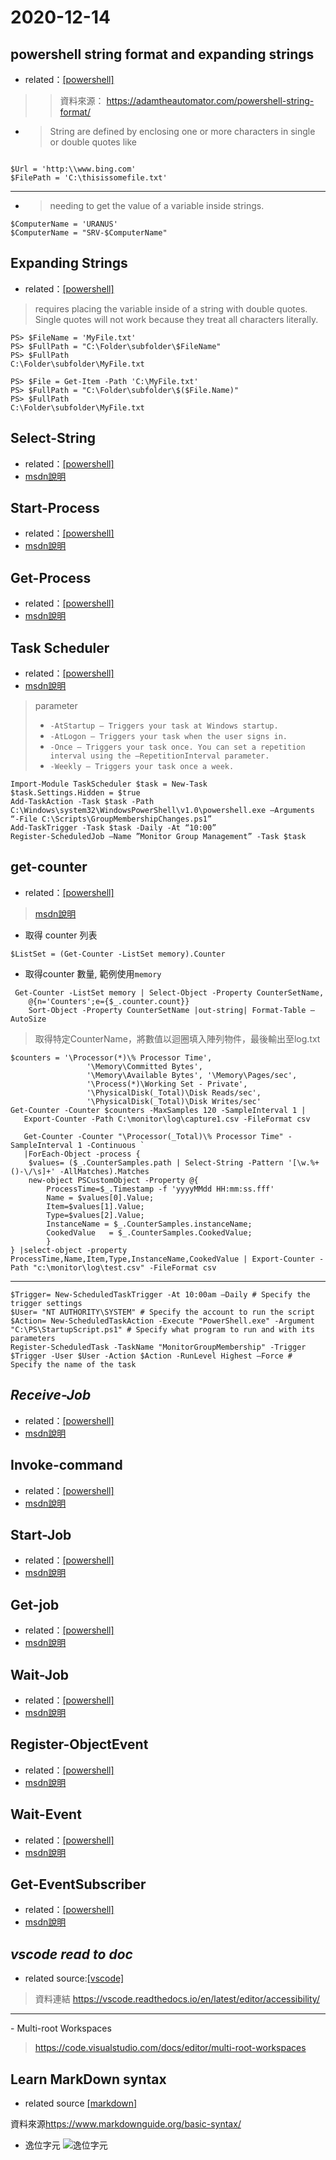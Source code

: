 # 2020-12-14

## powershell string format and expanding strings

- related：[[powershell]](../Powershell/powershell.md)

> > 資料來源： <https://adamtheautomator.com/powershell-string-format/>

- >  String are defined by enclosing one or more characters in single or double quotes like

```text

$Url = 'http:\\www.bing.com'
$FilePath = 'C:\thisissomefile.txt'
```

---

- > needing to get the value of a variable inside strings.

```text
$ComputerName = 'URANUS'
$ComputerName = "SRV-$ComputerName"
```

## Expanding Strings

- related：[[powershell]](../Powershell/powershell.md)

> requires placing the variable inside of a string with double quotes. Single quotes will not work because they treat all characters literally.

``` text
PS> $FileName = 'MyFile.txt'
PS> $FullPath = "C:\Folder\subfolder\$FileName"
PS> $FullPath
C:\Folder\subfolder\MyFile.txt
```

``` text
PS> $File = Get-Item -Path 'C:\MyFile.txt'
PS> $FullPath = "C:\Folder\subfolder\$($File.Name)"
PS> $FullPath
C:\Folder\subfolder\MyFile.txt
```

## Select-String

- related：[[powershell]](../Powershell/powershell.md)
- [msdn說明](<https://docs.microsoft.com/en-us/powershell/module/microsoft.powershell.utility/select-string?view=powershell-7.1>)

## Start-Process

- related：[[powershell]](../Powershell/powershell.md)
- [msdn說明](https://docs.microsoft.com/en-us/powershell/module/microsoft.powershell.management/start-process?view=powershell-7.1)

## Get-Process

- related：[[powershell]](../Powershell/powershell.md)
- [msdn說明](https://docs.microsoft.com/en-us/powershell/module/microsoft.powershell.management/get-process?view=powershell-7.1)

## Task Scheduler

- related：[[powershell]](../Powershell/powershell.md)
- [msdn說明](<https://blog.netwrix.com/2018/07/03/how-to-automate-powershell-scripts-with-task-scheduler/>)

> parameter
>
>- `-AtStartup — Triggers your task at Windows startup.`
>- `-AtLogon — Triggers your task when the user signs in.`
>- `-Once — Triggers your task once. You can set a repetition interval using the –RepetitionInterval parameter.`
>- `-Weekly — Triggers your task once a week.`

``` text
Import-Module TaskScheduler $task = New-Task
$task.Settings.Hidden = $true
Add-TaskAction -Task $task -Path C:\Windows\system32\WindowsPowerShell\v1.0\powershell.exe –Arguments “-File C:\Scripts\GroupMembershipChanges.ps1”
Add-TaskTrigger -Task $task -Daily -At “10:00”
Register-ScheduledJob –Name ”Monitor Group Management” -Task $task
```

## **get-counter**

- related：[[powershell]](../Powershell/powershell.md)

> [msdn說明](<https://docs.microsoft.com/en-us/powershell/module/microsoft.powershell.diagnostics/get-counter?view=powershell-7.1>)

- 取得 counter 列表
  
```text
$ListSet = (Get-Counter -ListSet memory).Counter
```

- 取得counter 數量, 範例使用`memory`

```text
 Get-Counter -ListSet memory | Select-Object -Property CounterSetName,
    @{n='Counters';e={$_.counter.count}} 
    Sort-Object -Property CounterSetName |out-string| Format-Table –AutoSize
```

> 取得特定CounterName，將數值以迴圈填入陣列物件，最後輸出至log.txt

```text
$counters = '\Processor(*)\% Processor Time',
                 '\Memory\Committed Bytes',
                 '\Memory\Available Bytes', '\Memory\Pages/sec',
                 '\Process(*)\Working Set - Private',
                 '\PhysicalDisk(_Total)\Disk Reads/sec',
                 '\PhysicalDisk(_Total)\Disk Writes/sec'
Get-Counter -Counter $counters -MaxSamples 120 -SampleInterval 1 |
   Export-Counter -Path C:\monitor\log\capture1.csv -FileFormat csv

   Get-Counter -Counter "\Processor(_Total)\% Processor Time" -SampleInterval 1 -Continuous `
   |ForEach-Object -process {
    $values= ($_.CounterSamples.path | Select-String -Pattern '[\w.%+()-\/\s]+' -AllMatches).Matches
    new-object PSCustomObject -Property @{
        ProcessTime=$_.Timestamp -f 'yyyyMMdd HH:mm:ss.fff'
        Name = $values[0].Value;
        Item=$values[1].Value;
        Type=$values[2].Value;
        InstanceName = $_.CounterSamples.instanceName;
        CookedValue   = $_.CounterSamples.CookedValue;
        }
} |select-object -property ProcessTime,Name,Item,Type,InstanceName,CookedValue | Export-Counter -Path "c:\monitor\log\test.csv" -FileFormat csv
```

---

``` text
$Trigger= New-ScheduledTaskTrigger -At 10:00am –Daily # Specify the trigger settings
$User= "NT AUTHORITY\SYSTEM" # Specify the account to run the script
$Action= New-ScheduledTaskAction -Execute "PowerShell.exe" -Argument "C:\PS\StartupScript.ps1" # Specify what program to run and with its parameters
Register-ScheduledTask -TaskName "MonitorGroupMembership" -Trigger $Trigger -User $User -Action $Action -RunLevel Highest –Force # Specify the name of the task
```

## *Receive-Job*

- related：[[powershell]](../Powershell/powershell.md)
- [msdn說明](https://docs.microsoft.com/en-us/powershell/module/microsoft.powershell.core/receive-job?view=powershell-7.1)

## Invoke-command

- related：[[powershell]](../Powershell/powershell.md)
- [msdn說明](https://docs.microsoft.com/en-us/powershell/module/microsoft.powershell.core/invoke-command?view=powershell-7.1)

## **Start-Job**

- related：[[powershell]](../Powershell/powershell.md)
- [msdn說明](https://docs.microsoft.com/en-us/powershell/module/microsoft.powershell.core/start-job?view=powershell-7.1)

## Get-job

- related：[[powershell]](../Powershell/powershell.md)
- [msdn說明](https://docs.microsoft.com/en-us/powershell/module/microsoft.powershell.core/get-job?view=powershell-7.1)

## Wait-Job

- related：[[powershell]](../Powershell/powershell.md)
- [msdn說明](https://docs.microsoft.com/en-us/powershell/module/microsoft.powershell.core/wait-job?view=powershell-7.1)

## Register-ObjectEvent

- related：[[powershell]](../Powershell/powershell.md)
- [msdn說明](https://docs.microsoft.com/en-us/powershell/module/microsoft.powershell.utility/register-objectevent?view=powershell-7.1)

## Wait-Event

- related：[[powershell]](../Powershell/powershell.md)
- [msdn說明](https://docs.microsoft.com/en-us/powershell/module/microsoft.powershell.utility/wait-event?view=powershell-7.1)

## Get-EventSubscriber

- related：[[powershell]](../Powershell/powershell.md)
- [msdn說明](https://docs.microsoft.com/en-us/powershell/module/microsoft.powershell.utility/get-eventsubscriber?view=powershell-7.1)

## *vscode read to doc*

- related source:[[vscode]](../vscode/vscode.md)
  
> 資料連結 <https://vscode.readthedocs.io/en/latest/editor/accessibility/>
---
\- Multi-root Workspaces

> <https://code.visualstudio.com/docs/editor/multi-root-workspaces>

## Learn MarkDown syntax

- related source [[markdown]](markdown.md)

資料來源<https://www.markdownguide.org/basic-syntax/>

- 逸位字元
![逸位字元](/assets/images/MarkdownEscapingCharacter.png)

